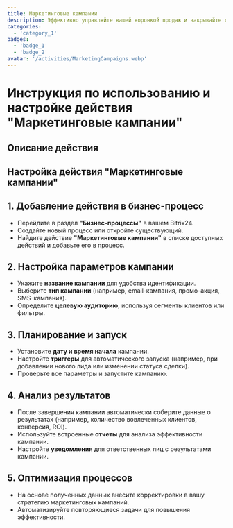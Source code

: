 ```yaml
---
title: Маркетинговые кампании
description: Эффективно управляйте вашей воронкой продаж и закрывайте сделки быстрее.
categories: 
  - 'category_1'
badges: 
  - 'badge_1'
  - 'badge_2'
avatar: '/activities/MarketingCampaigns.webp'
---
```

# Инструкция по использованию и настройке действия "Маркетинговые кампании"

## Описание действия

## **Настройка действия "Маркетинговые кампании"**

## 1. Добавление действия в бизнес-процесс
- Перейдите в раздел **"Бизнес-процессы"** в вашем Bitrix24.
- Создайте новый процесс или откройте существующий.
- Найдите действие **"Маркетинговые кампании"** в списке доступных действий и добавьте его в процесс.

## 2. Настройка параметров кампании
- Укажите **название кампании** для удобства идентификации.
- Выберите **тип кампании** (например, email-кампания, промо-акция, SMS-кампания).
- Определите **целевую аудиторию**, используя сегменты клиентов или фильтры.

## 3. Планирование и запуск
- Установите **дату и время начала** кампании.
- Настройте **триггеры** для автоматического запуска (например, при добавлении нового лида или изменении статуса сделки).
- Проверьте все параметры и запустите кампанию.

## 4. Анализ результатов
- После завершения кампании автоматически соберите данные о результатах (например, количество вовлеченных клиентов, конверсия, ROI).
- Используйте встроенные **отчеты** для анализа эффективности кампании.
- Настройте **уведомления** для ответственных лиц с результатами кампании.

## 5. Оптимизация процессов
- На основе полученных данных внесите корректировки в вашу стратегию маркетинговых кампаний.
- Автоматизируйте повторяющиеся задачи для повышения эффективности.